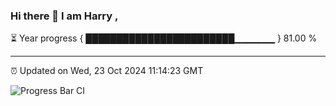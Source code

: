 ### Hi there 👋 I am Harry , 

⏳ Year progress { ████████████████████████▁▁▁▁▁▁ } 81.00 %

---

⏰ Updated on Wed, 23 Oct 2024 11:14:23 GMT

![Progress Bar CI](https://github.com/duykhang68/duykhang68/workflows/Progress%20Bar%20CI/badge.svg)
